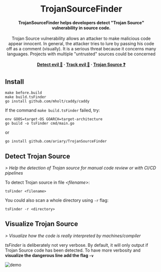 <h1 align="center">TrojanSourceFinder</h1>
<h4 align="center">TrojanSourceFinder helps developers detect "Trojan Source" vulnerability in source code.</h4>
<p align="center">
  Trojan Source vulnerability allows an attacker to make malicious code appear innocent.
  In general, the attacker tries to lure by passing his code off as a comment (visually). It is a serious threat because it concerns many languages. Projects with multiple "untrusted" sources could be concerned
  <br><br>
  <strong>
    <a href="https://github.com/ariary/TrojanSourceFinder#detect-trojan-source">Detect evil 🔎</a>
    ·
    <a href="https://github.com/ariary/TrojanSourceFinder#visualize-trojan-source">Track evil 👀</a>
    ·
    <a href="https://github.com/ariary/TrojanSourceFinder/blob/main/TrojanSource.md">Trojan Source ❓</a>
  </strong>
</p>

## Install

```shell
make before.build
make build.tsFinder
go install github.com/mholt/caddy/caddy
```

If the command `make build.tsFinder` failed, try:
```shell
env GOOS=target-OS GOARCH=target-architecture
go build -o tsFinder cmd/main.go
```
or

```
go install github.com/ariary/TrojanSourceFinder
```

## Detect Trojan Source
*> Help the detection of Trojan source for manual code review or with CI/CD pipelines*

To detect Trojan source in file *\<filename\>*:
```shell
tsFinder <filename>
```

You could also scan a whole directory using `-r` flag:
```shell
tsFinder -r <directory>
```

## Visualize Trojan Source
*> Visualize how the code is really interpreted by machines/compiler*

*tsFinder* is deliberately not very verbose. By default, it will only output if Trojan Source code has been detected. To have more verbosity and **visualize the dangerous line add the flag `-v`**


![demo](https://github.com/ariary/TrojanSourceFinder/blob/main/img/tsfinder.gif)
